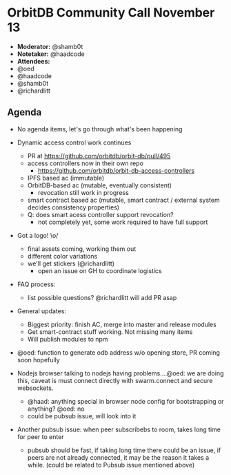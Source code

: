 # OrbitDB Community Call November 13

- **Moderator:** @shamb0t
- **Notetaker:** @haadcode
- **Attendees:**
- @oed
- @haadcode
- @shamb0t
- @richardlitt

## Agenda
- No agenda items, let's go through what's been happening
- Dynamic access control work continues
    - PR at https://github.com/orbitdb/orbit-db/pull/495
    - access controllers now in their own repo
        - https://github.com/orbitdb/orbit-db-access-controllers
    - IPFS based ac (immutable)
    - OrbitDB-based ac (mutable, eventually consistent)
        - revocation still work in progress
    - smart contract based ac (mutable, smart contract / external system decides consistency properties)
    - Q: does smart acess controller support revocation?
        - not completely yet, some work required to have full support
- Got a logo! \o/
    - final assets coming, working them out
    - different color variations
    - we'll get stickers (@richardlitt)
        - open an issue on GH to coordinate logistics
- FAQ process:
    - list possible questions? @richardlitt will add PR asap

- General updates:
    - Biggest priority: finish AC, merge into master and release modules
    - Get smart-contract stuff working. Not missing many items
    - Will publish modules to npm

- @oed: function to generate odb address w/o opening store, PR coming soon hopefully
- Nodejs browser talking to nodejs having problems....@oed: we are doing this, caveat is must connect directly with swarm.connect and secure websockets.
    - @haad: anything special in browser node config for bootstrapping or anything? @oed: no
    - could be pubsub issue, will look into it
- Another pubsub issue: when peer subscribebs to room, takes long time for peer to enter
    - pubsub should be fast, if taking long time there could be an issue, if peers are not already connected, it may be the reason it takes a while. (could be related to Pubsub issue mentioned above)
